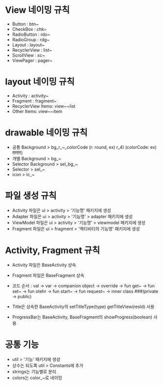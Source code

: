 # View 네이밍 규칙
- Button : btn~
- CheckBox : chk~
- RadioButton : rdo~
- RadioGroup : rdg~
- Layout : layout~
- RecyclerView : list~
- ScrollView : sc~
- ViewPager : pager~

# layout 네이밍 규칙
- Activity : activity~
- Fragment : fragment~
- RecyclerView Items: view~~list
- Other Items: view~~item

# drawable 네이밍 규칙
- 공통 Background > bg_r_~_colorCode (r: round, ex) r_4) (colorCode: ex) ffffff) 
- 개별 Background > bg_~
- Selector Background > sel_bg_~
- Selector > sel_~
- icon > ic_~

# 파일 생성 규칙
- Activity 파일은 ui > activity > '기능명' 패키지에 생성
- Adapter 파일은 ui > activity > '기능명' > adapter 패키지에 생성
- ViewModel 파일은 ui > activity > '기능명' > viewmodel 패키지에 생성
- Fragment 파일은 ui > fragment > '액티비티의 기능명' 패키지에 생성

# Activity, Fragment 규칙
- Activity 파일은 BaseActivity 상속
- Fragment 파일은 BaseFragment 상속
- 코드 순서 : val -> var -> companion object -> override -> fun get~ -> fun set~ -> fun otehr -> fun start~ -> fun request~ -> inner class ###(private -> public)

- Title은 상속한 BaseActivity의 setTitleType(type) getTitleView(resId) 사용
- ProgressBar는 BaseActivity, BaseFragment의 showProgress(boolean) 사용

# 공통 기능
- util > '기능' 패키지에 생성
- 상수는 되도록 util > Constants에 추가
- strings는 기능별로 분리
- colors는 color_~로 네이밍
